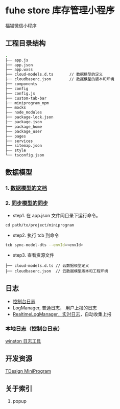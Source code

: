 # fuhe store 库存管理小程序

福猫微信小程序

## 工程目录结构

```sh
.
├── app.js
├── app.json
├── app.wxss
├── cloud-models.d.ts       // 数据模型的定义
├── cloudbaserc.json        // 数据模型的版本和环境
├── components
├── config
├── config.js
├── custom-tab-bar
├── miniprogram_npm
├── mocks
├── node_modules
├── package-lock.json
├── package.json
├── package_home
├── package_user
├── pages
├── services
├── sitemap.json
├── style
└── tsconfig.json
```

## 数据模型

### 1. [数据模型的文档](https://docs.cloudbase.net/model/introduce)

### 2. [同步模型的同步](https://docs.cloudbase.net/model/sync-schema)

- step1. 在 app.json 文件同目录下运行命令。

```
cd path/to/project/miniprogram
```

- step2. 执行 tcb 到命令

```sh
tcb sync-model-dts --envId=<envId>
```

- step3. 查看资源文件

```
├── cloud-models.d.ts // 云数据模型定义
├── cloudbaserc.json  // 云数据模型版本和工程环境
```

## 日志

- [控制台日志](https://developers.weixin.qq.com/miniprogram/dev/reference/api/console.html)
- LogManager, 普通日志， 用户上报的日志
- [RealtimeLogManager，实时日志](https://developers.weixin.qq.com/miniprogram/dev/platform-capabilities/extended/log/)，自动收集上报

### 本地日志（控制台日志）

[winston 日志工具](https://github.com/winstonjs/winston)

## 开发资源

[TDesign MiniProgram](https://tdesign.tencent.com/miniprogram/overview)


## 关于索引
1. popup 
